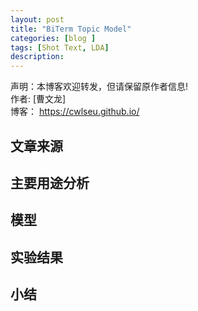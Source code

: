 ```yaml
---
layout: post
title: "BiTerm Topic Model"
categories: [blog ]
tags: [Shot Text, LDA]
description: 
---
```

声明：本博客欢迎转发，但请保留原作者信息!                            
作者: [曹文龙]                                                                 
博客： <https://cwlseu.github.io/>       

## 文章来源

## 主要用途分析

## 模型

## 实验结果

## 小结
